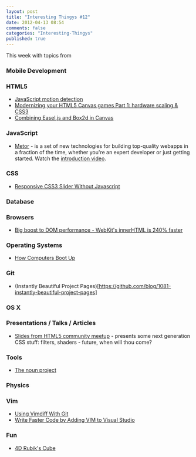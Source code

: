 ```yaml
---
layout: post
title: "Interesting Thingys #12"
date: 2012-04-13 08:54
comments: false
categories: "Interesting-Thingys"
published: true
---
```


This week with topics from 
<!-- More -->

### Mobile Development

### HTML5
- [JavaScript motion detection](http://www.adobe.com/devnet/html5/articles/javascript-motion-detection.html)
- [Modernizing your HTML5 Canvas games Part 1: hardware scaling & CSS3](http://blogs.msdn.com/b/davrous/archive/2012/04/06/modernizing-your-html5-canvas-games-with-offline-apis-file-apis-css3-amp-hardware-scaling.aspx)
- [Combining Easel.js and Box2d in Canvas](http://www.luxanimals.com/blog/article/combining_easel_box2d)


### JavaScript
- [Metor](http://www.meteor.com/) - is a set of new technologies for building top-quality webapps in a fraction of the time, whether you're an expert developer or just getting started. Watch the [introduction video](http://www.meteor.com/screencast).

### CSS
- [Responsive CSS3 Slider Without Javascript](http://csscience.com/responsiveslidercss3/)

### Database

### Browsers
- [Big boost to DOM performance - WebKit's innerHTML is 240% faster](http://updates.html5rocks.com/2012/04/Big-boost-to-DOM-performance---WebKit-s-innerHTML-is-240-faster)

### Operating Systems
- [How Computers Boot Up](http://duartes.org/gustavo/blog/post/how-computers-boot-up)

### Git
- (Instantly Beautiful Project Pages)[https://github.com/blog/1081-instantly-beautiful-project-pages]

### OS X

### Presentations / Talks / Articles
- [Slides from HTML5 community meetup](http://vhardy.github.com/presentations/html5-community-meet-up-2012/) - presents some next generation CSS stuff: filters, shaders - future, when will thou come?

### Tools
- [The noun project](http://thenounproject.com/)
 
### Physics

### Vim
- [Using Vimdiff With Git](http://shawnbiddle.com/devblog/archive/using-vimdiff-with-git)
- [Write Faster Code by Adding VIM to Visual Studio](http://visualstudiomagazine.com/articles/2012/04/09/write-faster-code-by-adding-vim-to-visual-studio.aspx)

### Fun
- [4D Rubik's Cube](http://superliminal.com/cube/cube.htm)
